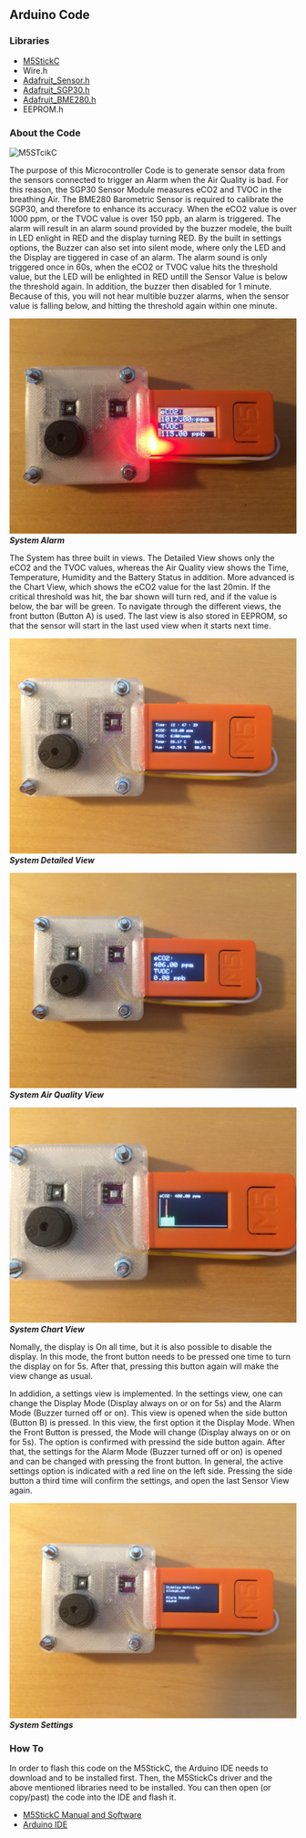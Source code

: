 ## Arduino Code

### Libraries

* [M5StickC](https://github.com/m5stack/M5StickC)
* Wire.h
* [Adafruit_Sensor.h](https://github.com/adafruit/Adafruit_Sensor)
* [Adafruit_SGP30.h](https://github.com/adafruit/Adafruit_SGP30)
* [Adafruit_BME280.h](https://github.com/adafruit/Adafruit_BME280_Library)
* EEPROM.h

### About the Code

![M5STcikC](https://camo.githubusercontent.com/e300c3852f862f672c0fe0b59992ab82985a9da8ecea672ac21a02845e2c09ae/68747470733a2f2f6d35737461636b2e6f73732d636e2d7368656e7a68656e2e616c6979756e63732e636f6d2f696d6167652f6d352d646f63735f636f6e74656e742f636f72652f6d35737469636b635f30312e706e67)

The purpose of this Microcontroller Code is to generate sensor data from the sensors connected to trigger an Alarm when the Air Quality is bad. For this reason, the SGP30 Sensor Module measures eCO2 and TVOC in the breathing Air. The BME280 Barometric Sensor is required to calibrate the SGP30, and therefore to enhance its accuracy.
When the eCO2 value is over 1000 ppm, or the TVOC value is over 150 ppb, an alarm is triggered. The alarm will result in an alarm sound provided by the buzzer modele, the built in LED enlight in RED and the display turning RED. By the built in settings options, the Buzzer can also set into silent mode, where only the LED and the Display are tiggered in case of an alarm. The alarm sound is only triggered once in 60s, when the eCO2 or TVOC value hits the threshold value, but the LED will be enlighted in RED untill the Sensor Value is below the threshold again. In addition, the buzzer then disabled for 1 minute. Because of this, you will not hear multible buzzer alarms, when the sensor value is falling below, and hitting the threshold again within one minute.

![image](https://github.com/Spo-ck/Air-Quality-Aerosol-VOC-Sensor-and-Alarm/blob/main/Photos/IMG_7309.jpg?raw=true)
***System Alarm***

The System has three built in views. The Detailed View shows only the eCO2 and the TVOC values, whereas the Air Quality view shows the Time, Temperature, Humidity and the Battery Status in addition. More advanced is the Chart View, which shows the eCO2 value for the last 20min. If the critical threshold was hit, the bar shown will turn red, and if the value is below, the bar will be green. 
To navigate through the different views, the front button (Button A) is used. The last view is also stored in EEPROM, so that the sensor will start in the last used view when it starts next time.

![image](https://github.com/Spo-ck/Air-Quality-Aerosol-VOC-Sensor-and-Alarm/blob/main/Photos/IMG_7299.jpg?raw=true)
***System Detailed View***

![image](https://github.com/Spo-ck/Air-Quality-Aerosol-VOC-Sensor-and-Alarm/blob/main/Photos/IMG_7300.jpg?raw=true)
***System Air Quality View***

![image](https://github.com/Spo-ck/Air-Quality-Aerosol-VOC-Sensor-and-Alarm/blob/main/Photos/IMG_7306.jpg?raw=true)
***System Chart View***

Nomally, the display is On all time, but it is also possible to disable the display. In this mode, the front button needs to be pressed one time to turn the display on for 5s. After that, pressing this button again will make the view change as usual.

In addidion, a settings view is implemented. In the settings view, one can change the Display Mode (Display always on or on for 5s) and the Alarm Mode (Buzzer turned off or on). This view is opened when the side button (Button B) is pressed. In this view, the first option it the Display Mode. When the Front Button is pressed, the Mode will change (Display always on or on for 5s). The option is confirmed with pressind the side button again. After that, the settings for the Alarm Mode (Buzzer turned off or on) is opened and can be changed with pressing the front button. In general, the active settings option is indicated with a red line on the left side. Pressing the side button a third time will confirm the settings, and open the last Sensor View again.

![image](https://github.com/Spo-ck/Air-Quality-Aerosol-VOC-Sensor-and-Alarm/blob/main/Photos/IMG_7301.jpg)
***System Settings***

### How To

In order to flash this code on the M5StickC, the Arduino IDE needs to download and to be installed first. Then, the M5StickCs driver and the above mentioned libraries need to be installed. You can then open (or copy/past) the code into the IDE and flash it.

* [M5StickC Manual and Software](https://m5stack.com/pages/download)
* [Arduino IDE](https://www.arduino.cc/en/software)
